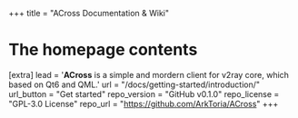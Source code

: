 +++
title = "ACross Documentation & Wiki"

# The homepage contents
[extra]
lead = '<b>ACross</b> is a simple and mordern client for v2ray core, which based on Qt6 and QML.'
url = "/docs/getting-started/introduction/"
url_button = "Get started"
repo_version = "GitHub v0.1.0"
repo_license = "GPL-3.0 License"
repo_url = "https://github.com/ArkToria/ACross"
+++